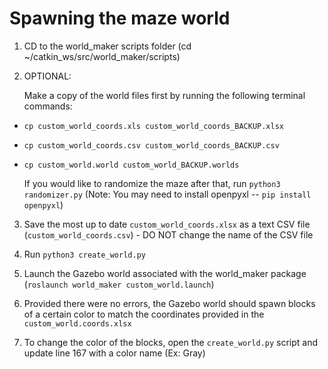 # Spawning the maze world

1) CD to the world_maker scripts folder (cd ~/catkin_ws/src/world_maker/scripts)

2) OPTIONAL: 

    Make a copy of the world files first by running the following terminal commands:

- `cp custom_world_coords.xls custom_world_coords_BACKUP.xlsx`
- `cp custom_world_coords.csv custom_world_coords_BACKUP.csv`
- `cp custom_world.world custom_world_BACKUP.worlds`

  If you would like to randomize the maze after that, run `python3 randomizer.py` (Note: You may need to install openpyxl -- `pip install openpyxl`)

3) Save the most up to date `custom_world_coords.xlsx` as a text CSV file (`custom_world_coords.csv`) - DO NOT change the name of the CSV file

4) Run `python3 create_world.py`

5) Launch the Gazebo world associated with the world_maker package (`roslaunch world_maker custom_world.launch`)

6) Provided there were no errors, the Gazebo world should spawn blocks of a certain color to match the coordinates provided in the `custom_world.coords.xlsx`

7) To change the color of the blocks, open the `create_world.py` script and update line 167 with a color name (Ex: Gray)
